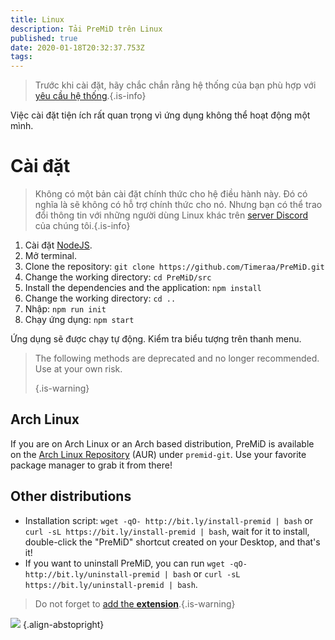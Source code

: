 ```yaml
---
title: Linux
description: Tải PreMiD trên Linux
published: true
date: 2020-01-18T20:32:37.753Z
tags:
---
```


> Trước khi cài đặt, hãy chắc chắn rằng hệ thống của bạn phù hợp với [yêu cầu hệ thống](/install/requirements).{.is-info}

Việc cài đặt tiện ích rất quan trọng vì ứng dụng không thể hoạt động một mình.

# Cài đặt
> Không có một bản cài đặt chính thức cho hệ điều hành này. Đó có nghĩa là sẽ không có hỗ trợ chính thức cho nó. Nhưng bạn có thể trao đổi thông tin với những người dùng Linux khác trên [server Discord](https://discord.gg/premid/) của chúng tôi.{.is-info}

1. Cài đặt [NodeJS](https://nodejs.org/en/).
2. Mở terminal.
3. Clone the repository: `git clone https://github.com/Timeraa/PreMiD.git`
4. Change the working directory: `cd PreMiD/src`
5. Install the dependencies and the application: `npm install`
6. Change the working directory: `cd ..`
7. Nhập: `npm run init`
8. Chạy ứng dụng: `npm start`

Ứng dụng sẽ được chạy tự động. Kiểm tra biểu tượng trên thanh menu.

> The following methods are deprecated and no longer recommended. Use at your own risk. 
> 
> {.is-warning}

## Arch Linux
If you are on Arch Linux or an Arch based distribution, PreMiD is available on the [Arch Linux Repository](https://aur.archlinux.org/packages/premid-git/) (AUR) under `premid-git`. Use your favorite package manager to grab it from there!

## Other distributions
- Installation script: `wget -qO- http://bit.ly/install-premid | bash` or `curl -sL https://bit.ly/install-premid | bash`, wait for it to install, double-click the "PreMiD" shortcut created on your Desktop, and that's it!
- If you want to uninstall PreMiD, you can run `wget -qO- http://bit.ly/uninstall-premid | bash` or `curl -sL https://bit.ly/uninstall-premid | bash`.

> Do not forget to [add the **extension**](/install).{.is-warning}

![](https://a.icons8.com/TqgWTTfw/Oy7xHF/svg.svg) {.align-abstopright}